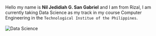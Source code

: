 Hello my name is **Nil Jedidiah G. San Gabriel** and I am from Rizal, I am currently taking Data Science as my track in my course Computer Engineering in the `Technological Institue of the Philippines`. 
<br><br>![Data Science](https://www.bgsu.edu/content/dam/BGSU/academics/computer-science/AdobeStock-294794307.jpeg)
